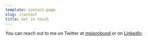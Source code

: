 ```yaml
---
template: contact-page
slug: /contact
title: Get in touch
---
```

You can reach out to me on Twitter at [mpierobond](https://twitter.com/mpierobond) or on [LinkedIn](https://www.linkedin.com/in/marco-pierobon-a82ab646/).